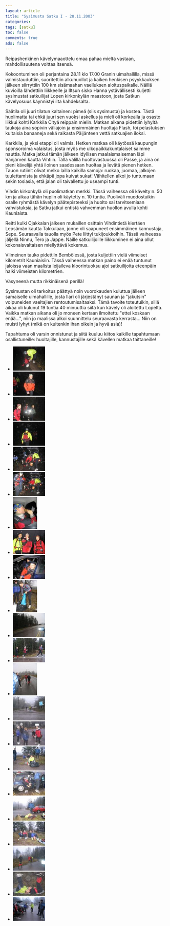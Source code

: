 ```yaml
---
layout: article 
title: "Sysimusta Satku I - 28.11.2003" 
categories: 
tags: [satku]
toc: false 
comments: true 
ads: false 
---
```


Reipashenkinen kävelymaaottelu omaa pahaa mieltä vastaan,
mahdollisuutena voittaa itsensä.

Kokoontuminen oli perjantaina 28.11 klo 17.00 Granin uimahallilla, missä
valmistauduttiin, suoritettiin alkuhuollot ja kaiken henkisen
psyykkauksen jälkeen siirryttiin 100 km sisämaahan vaelluksen
aloituspaikalle. Näillä kuvioilla lähdettiin liikkeelle ja Iltsun sisko
Hanna ystävällisesti kuljetti sysimustat satkuilijat Lopen kirkonkylän
maastoon, josta Satkun kävelyosuus käynnistyi ilta kahdeksalta.

Säätila oli juuri tilatun kaltainen: pimeä (siis sysimusta) ja kostea.
Tästä huolimatta tai ehkä juuri sen vuoksi askellus ja mieli oli
korkealla ja osasto liikkui kohti Karkkila Cityä reippain mielin. Matkan
aikana pidettiin lyhyitä taukoja aina sopivin väliajoin ja ensimmäinen
huoltaja Flash, toi pelastuksen kultaisia banaaneja sekä raikasta
Päijänteen vettä satkuajien iloksi.

Karkkila, ja yksi etappi oli valmis. Hetken matkaa oli käytössä
kaupungin sponsoroima valaistus, josta myös me ulkopaikkakuntalaiset
saimme nauttia. Matka jatkui tämän jälkeen idyllisen maalaismaiseman
läpi Vanjärven kautta Vihtiin. Tällä välillä huoltovastuussa oli Passe,
ja aina on pieni kävelijä yhtä iloinen saadessaan huoltaa ja levätä
pienen hetken. Tauon rutiinit olivat melko lailla kaikilla samoja:
ruokaa, juomaa, jalkojen tuulettamista ja ehkäpä jopa kuivat sukat!
Vähitellen alkoi jo tuntumaan sekin tosiasia, että jalan oli taivallettu
jo useampi tunti.

Vihdin kirkonkylä oli puolimatkan merkki. Tässä vaiheessa oli kävelty n.
50 km ja aikaa tähän hupiin oli käytetty n. 10 tuntia. Puoliväli
muodostuikin osalle ryhmästä kävelyn päätepisteeksi ja huolto sai
tarvitsemiaan vahvistuksia, ja Satku jatkui entistä vahvemman huollon
avulla kohti Kauniaista.

Reitti kulki Ojakkalan jälkeen mukaillen osittain Vihdintietä kiertäen
Lepsämän kautta Takkulaan, jonne oli saapuneet ensimmäinen kannustaja,
Sepe. Seuraavalla tauolla myös Pete liittyi tukijoukkoihin. Tässä
vaiheessa jäljellä Ninnu, Tero ja Jappe. Näille satkuilijoille
liikkuminen ei aina ollut kokonaisvaltaisen miellyttävä kokemus.

Viimeinen tauko pidettiin Bembölessä, josta kuljettiin vielä viimeiset
kilometrit Kauniaisiin. Tässä vaiheessa matkan paino ei enää tuntunut
jaloissa vaan maalista leijaileva kloorintuoksu ajoi satkuilijoita
eteenpäin halki viimeisten kilometrien.

Väsyneenä mutta rikkinäisenä perillä!

Sysimustan oli tarkoitus päättyä noin vuorokauden kuluttua jälleen
samaiselle uimahallille, josta Ilari oli järjestänyt saunan ja
"jakutsin" voipuneiden vaeltajien rentoutumisaltaaksi. Tämä tavoite
toteutuikin, sillä aikaa oli kulunut 19 tuntia 40 minuuttia siitä kun
kävely oli aloitettu Lopelta. Vaikka matkan aikana oli jo moneen kertaan
ilmoitettu "ettei koskaan enää...", niin jo maalissa alkoi suunnittelu
seuraavasta kerrasta... Niin on muisti lyhyt (mikä on kuitenkin ihan
oikein ja hyvä asia)!

Tapahtuma oli varsin onnistunut ja siitä kuuluu kiitos kaikille
tapahtumaan osallistuneille: huoltajille, kannustajille sekä kävellen
matkaa taittaneille!

<div class="image-gallery" markdown="1">

-   [![](/images/sysimusta-satku-1/Thumbnails/Sysimusta%20Satku%20003.jpg)](/images/sysimusta-satku-1/Sysimusta%20Satku%20003.jpg)
-   [![](/images/sysimusta-satku-1/Thumbnails/Sysimusta%20Satku%20007.jpg)](/images/sysimusta-satku-1/Sysimusta%20Satku%20007.jpg)
-   [![](/images/sysimusta-satku-1/Thumbnails/Sysimusta%20Satku%20008.jpg)](/images/sysimusta-satku-1/Sysimusta%20Satku%20008.jpg)
-   [![](/images/sysimusta-satku-1/Thumbnails/Sysimusta%20Satku%20009.jpg)](/images/sysimusta-satku-1/Sysimusta%20Satku%20009.jpg)
-   [![](/images/sysimusta-satku-1/Thumbnails/Sysimusta%20Satku%20012.jpg)](/images/sysimusta-satku-1/Sysimusta%20Satku%20012.jpg)
-   [![](/images/sysimusta-satku-1/Thumbnails/Sysimusta%20Satku%20013.jpg)](/images/sysimusta-satku-1/Sysimusta%20Satku%20013.jpg)
-   [![](/images/sysimusta-satku-1/Thumbnails/Sysimusta%20Satku%20015.jpg)](/images/sysimusta-satku-1/Sysimusta%20Satku%20015.jpg)
-   [![](/images/sysimusta-satku-1/Thumbnails/Sysimusta%20Satku%20016.jpg)](/images/sysimusta-satku-1/Sysimusta%20Satku%20016.jpg)
-   [![](/images/sysimusta-satku-1/Thumbnails/Sysimusta%20Satku%20017.jpg)](/images/sysimusta-satku-1/Sysimusta%20Satku%20017.jpg)
-   [![](/images/sysimusta-satku-1/Thumbnails/Sysimusta%20Satku%20020.jpg)](/images/sysimusta-satku-1/Sysimusta%20Satku%20020.jpg)
-   [![](/images/sysimusta-satku-1/Thumbnails/Sysimusta%20Satku%20022.jpg)](/images/sysimusta-satku-1/Sysimusta%20Satku%20022.jpg)
-   [![](/images/sysimusta-satku-1/Thumbnails/Sysimusta%20Satku%20024.jpg)](/images/sysimusta-satku-1/Sysimusta%20Satku%20024.jpg)
-   [![](/images/sysimusta-satku-1/Thumbnails/Sysimusta%20Satku%20025.jpg)](/images/sysimusta-satku-1/Sysimusta%20Satku%20025.jpg)
-   [![](/images/sysimusta-satku-1/Thumbnails/Sysimusta%20Satku%20026.jpg)](/images/sysimusta-satku-1/Sysimusta%20Satku%20026.jpg)
-   [![](/images/sysimusta-satku-1/Thumbnails/Sysimusta%20Satku%20027.jpg)](/images/sysimusta-satku-1/Sysimusta%20Satku%20027.jpg)
-   [![](/images/sysimusta-satku-1/Thumbnails/Sysimusta%20Satku%20028.jpg)](/images/sysimusta-satku-1/Sysimusta%20Satku%20028.jpg)
-   [![](/images/sysimusta-satku-1/Thumbnails/Sysimusta%20Satku%20030.jpg)](/images/sysimusta-satku-1/Sysimusta%20Satku%20030.jpg)
-   [![](/images/sysimusta-satku-1/Thumbnails/Sysimusta%20Satku%20031.jpg)](/images/sysimusta-satku-1/Sysimusta%20Satku%20031.jpg)
-   [![](/images/sysimusta-satku-1/Thumbnails/Sysimusta%20Satku%20035.jpg)](/images/sysimusta-satku-1/Sysimusta%20Satku%20035.jpg)
-   [![](/images/sysimusta-satku-1/Thumbnails/Sysimusta%20Satku%20037.jpg)](/images/sysimusta-satku-1/Sysimusta%20Satku%20037.jpg)
-   [![](/images/sysimusta-satku-1/Thumbnails/Sysimusta%20Satku%20047.jpg)](/images/sysimusta-satku-1/Sysimusta%20Satku%20047.jpg)
-   [![](/images/sysimusta-satku-1/Thumbnails/Sysimusta%20Satku%20054.jpg)](/images/sysimusta-satku-1/Sysimusta%20Satku%20054.jpg)

</div>
